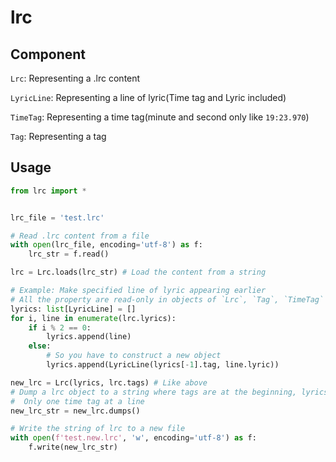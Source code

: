 # lrc

## Component

`Lrc`: Representing a .lrc content

`LyricLine`: Representing a line of lyric(Time tag and Lyric included)

`TimeTag`: Representing a time tag(minute and second only like `19:23.970`)

`Tag`: Representing a tag

## Usage

```py
from lrc import *


lrc_file = 'test.lrc'

# Read .lrc content from a file
with open(lrc_file, encoding='utf-8') as f:
    lrc_str = f.read()

lrc = Lrc.loads(lrc_str) # Load the content from a string

# Example: Make specified line of lyric appearing earlier
# All the property are read-only in objects of `Lrc`, `Tag`, `TimeTag` and so on
lyrics: list[LyricLine] = []
for i, line in enumerate(lrc.lyrics):
    if i % 2 == 0:
        lyrics.append(line)
    else:
        # So you have to construct a new object
        lyrics.append(LyricLine(lyrics[-1].tag, line.lyric))

new_lrc = Lrc(lyrics, lrc.tags) # Like above
# Dump a lrc object to a string where tags are at the beginning, lyrics following.
#  Only one time tag at a line
new_lrc_str = new_lrc.dumps()

# Write the string of lrc to a new file
with open(f'test.new.lrc', 'w', encoding='utf-8') as f:
    f.write(new_lrc_str)
```
